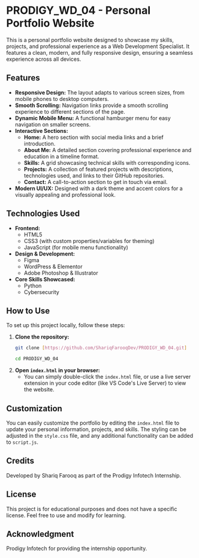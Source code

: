 # PRODIGY_WD_04 - Personal Portfolio Website

This is a personal portfolio website designed to showcase my skills, projects, and professional experience as a Web Development Specialist. It features a clean, modern, and fully responsive design, ensuring a seamless experience across all devices.

## Features

* **Responsive Design:** The layout adapts to various screen sizes, from mobile phones to desktop computers.
* **Smooth Scrolling:** Navigation links provide a smooth scrolling experience to different sections of the page.
* **Dynamic Mobile Menu:** A functional hamburger menu for easy navigation on smaller screens.
* **Interactive Sections:**
    * **Home:** A hero section with social media links and a brief introduction.
    * **About Me:** A detailed section covering professional experience and education in a timeline format.
    * **Skills:** A grid showcasing technical skills with corresponding icons.
    * **Projects:** A collection of featured projects with descriptions, technologies used, and links to their GitHub repositories.
    * **Contact:** A call-to-action section to get in touch via email.
* **Modern UI/UX:** Designed with a dark theme and accent colors for a visually appealing and professional look.

## Technologies Used

* **Frontend:**
    * HTML5
    * CSS3 (with custom properties/variables for theming)
    * JavaScript (for mobile menu functionality)
* **Design & Development:**
    * Figma
    * WordPress & Elementor
    * Adobe Photoshop & Illustrator
* **Core Skills Showcased:**
    * Python
    * Cybersecurity

## How to Use

To set up this project locally, follow these steps:

1.  **Clone the repository:**
    ```bash
    git clone [https://github.com/ShariqFarooqDev/PRODIGY_WD_04.git]
    ```
    ```bash
    cd PRODIGY_WD_04
    ```
3.  **Open `index.html` in your browser:**
    * You can simply double-click the `index.html` file, or use a live server extension in your code editor (like VS Code's Live Server) to view the website.

## Customization

You can easily customize the portfolio by editing the `index.html` file to update your personal information, projects, and skills. The styling can be adjusted in the `style.css` file, and any additional functionality can be added to `script.js`.

## Credits
Developed by Shariq Farooq as part of the Prodigy Infotech Internship.

## License
This project is for educational purposes and does not have a specific license. Feel free to use and modify for learning.

## Acknowledgment
Prodigy Infotech for providing the internship opportunity.

